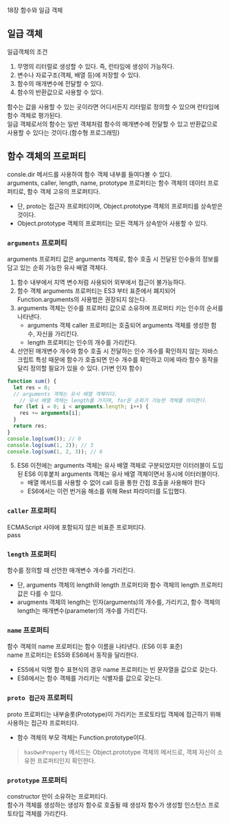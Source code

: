 18장 함수와 일급 객체

## 일급 객체
일급객체의 조건
1. 무명의 리터럴로 생성할 수 있다. 즉, 런타임에 생성이 가능하다.
2. 변수나 자료구조(객체, 배열 등)에 저장할 수 있다.
3. 함수의 매개변수에 전달할 수 있다.
4. 함수의 반환값으로 사용할 수 있다.

함수는 값을 사용할 수 있는 곳이라면 어디서든지 리터럴로 정의할 수 있으며 런타임에 함수 객체로 평가된다.  
일급 객체로서의 함수는 일반 객체처럼 함수의 매개변수에 전달할 수 있고 반환값으로 사용할 수 있다는 것이다.(함수형 프로그래밍)

## 함수 객체의 프로퍼티
consle.dir 메서드를 사용하여 함수 객체 내부를 들여다볼 수 있다.  
arguments, caller, length, name, prototype 프로퍼티는 함수 객체의 데이터 프로퍼티로, 함수 객체 고유의 프로퍼티다.  
- 단, proto는 접근자 프로퍼티이며, Object.prototype 객체의 프로퍼티를 상속받은 것이다.
- Object.prototype 객체의 프로퍼티는 모든 객체가 상속받아 사용할 수 있다.

### `arguments` 프로퍼티
arguments 프로퍼티 값은 arguments 객체로, 함수 호출 시 전달된 인수들의 정보를 담고 있는 순회 가능한 유사 배열 객체다.
1. 함수 내부에서 지역 변수처럼 사용되어 외부에서 접근이 불가능하다.
2. 함수 객체 arguments 프로퍼티는 ES3 부터 표준에서 폐지되어 Function.arguments의 사용법은 권장되지 않는다.
3. arguments 객체는 인수를 프로퍼티 값으로 소유하며 프로퍼티 키는 인수의 순서를 나타낸다.
    - arguments 객체 caller 프로퍼티는 호출되어 arguments 객체를 생성한 함수, 자신을 가리킨다.
    - length 프로퍼티는 인수의 개수를 가리킨다.
4. 선언된 매개변수 개수와 함수 호출 시 전달하는 인수 개수를 확인하지 않는 자바스크립트 특성 때문에 함수가 호출되면 인수 개수를 확인하고 이에 따라 함수 동작을 달리 정의할 필요가 있을 수 있다. (가변 인자 함수)

```javascript
function sum() {
  let res = 0;
  // arguments 객체는 유사 배열 객체이다.
    // 유사 배열 객체는 length를 가지며, for문 순회가 가능한 객체를 의미한다.
  for (let i = 0; i < arguments.length; i++) {
    res += arguments[i];
  }
  return res;
}
console.log(sum()); // 0
console.log(sum(1, 2)); // 3
console.log(sum(1, 2, 3)); // 6
```
5. ES6 이전에는 arguments 객체는 유사 배열 객체로 구분되었지만 이터러블이 도입된 ES6 이후붙처 arguments 객체는 유사 배열 객체이면서 동시에 이터러블이다.
   - 배열 메서드를 사용할 수 없어 call 등을 통한 간접 호출을 사용해야 한다
   - ES6에서는 이런 번거움 해소를 위해 Rest 파라미터를 도입했다.

### `caller` 프로퍼티
ECMAScript 사야에 포함되지 않은 비표준 프로퍼티다.  
pass

### `length` 프로퍼티
함수를 정의할 때 선언한 매개변수 개수를 가리킨다.
- 단, arguments 객체의 length와 length 프로퍼티와 함수 객체의 length 프로퍼티 값은 다를 수 있다.
- arugments 객체의 length는 인자(arguments)의 개수를, 가리키고, 함수 객체의 length는 매개변수(parameter)의 개수를 가리킨다.

### `name` 프로퍼티
함수 객체의 name 프로퍼티는 함수 이름을 나타낸다. (ES6 이후 표준)  
name 프로퍼티는 ES5와 ES6에서 동작을 달리한다.
- ES5에서 익명 함수 표현식의 경우 name 프로퍼티는 빈 문자열을 값으로 갖는다.
- ES6에서는 함수 객체를 가리키는 식별자를 값으로 갖는다.

### `proto 접근자` 프로퍼티
proto 프로퍼티는 내부슬롯(Prototype)이 가리키는 프로토타입 객체에 접근하기 위해 사용하는 접근자 프로퍼티다.
- 함수 객체의 부모 객체는 Function.prototype이다.

> `hasOwnProperty` 메서드는 Object.prototype 객체의 메서드로, 객체 자신이 소유한 프로퍼티인지 확인한다.

### `prototype` 프로퍼티
constructor 만이 소유하는 프로퍼티다.   
함수가 객체를 생성하는 생성자 함수로 호출될 때 생성자 함수가 생성할 인스턴스 프로토타입 객체를 가리킨다.